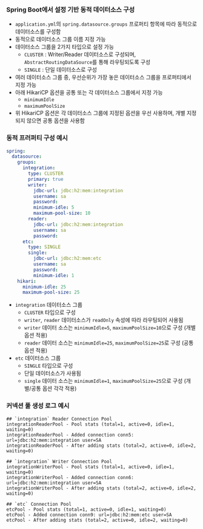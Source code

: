 ### Spring Boot에서 설정 기반 동적 데이터소스 구성

* `application.yml`의 `spring.datasource.groups` 프로퍼티 항목에 따라 동적으로 데이터소스를 구성함
* 동적으로 데이터소스 그룹 이름 지정 가능
* 데이터소스 그룹을 2가지 타입으로 설정 가능
    * `CLUSTER` : Writer/Reader 데이터소스로 구성되며, `AbstractRoutingDataSource`를 통해 라우팅되도록 구성
    * `SINGLE` : 단일 데이터소스로 구성
* 여러 데이터소스 그룹 중, 우선순위가 가장 놓은 데이터소스 그룹을 프로퍼티에서 지정 가능
* 아래 HikariCP 옵션을 공통 또는 각 데이터소스 그룹에서 지정 가능
    * `minimumIdle`
    * `maximumPoolSize`
* 위 HikariCP 옵션은 각 데이터소스 그룹에 지정된 옵션을 우선 사용하며, 개별 지정되지 않으면 공통 옵션을 사용함

### 동적 프러퍼티 구성 예시

```yaml
spring:
  datasource:
    groups:
      integration:
        type: CLUSTER
        primary: true
        writer:
          jdbc-url: jdbc:h2:mem:integration
          username: sa
          password:
          minimum-idle: 5
          maximum-pool-size: 10
        reader:
          jdbc-url: jdbc:h2:mem:integration
          username: sa
          password:
      etc:
        type: SINGLE
        single:
          jdbc-url: jdbc:h2:mem:etc
          username: sa
          password:
          minimum-idle: 1
    hikari:
      minimum-idle: 25
      maximum-pool-size: 25
```

* `integration` 데이터소스 그룹
    * `CLUSTER` 타입으로 구성
    * `writer`, `reader` 데이터소스가 `readOnly` 속성에 따라 라우팅되어 사용됨
    * `writer` 데이터 소스는 `minimumIdle=5`, `maximumPoolSize=10`으로 구성 (개별 옵션 적용)
    * `reader` 데이터 소스는 `minimumIdle=25`, `maximumPoolSize=25`로 구성 (공통 옵션 적용)
* `etc` 데이터소스 그룹
    * `SINGLE` 타입으로 구성
    * 단일 데이터소스가 사용됨
    * `single` 데이터 소스는 `minimumIdle=1`, `maximumPoolSize=25`으로 구성 (개별/공통 옵션 각각 적용)

### 커넥션 풀 생성 로그 예시

```
## `integration` Reader Connection Pool
integrationReaderPool - Pool stats (total=1, active=0, idle=1, waiting=0)
integrationReaderPool - Added connection conn5: url=jdbc:h2:mem:integration user=SA
integrationReaderPool - After adding stats (total=2, active=0, idle=2, waiting=0)

## `integration` Writer Connection Pool
integrationWriterPool - Pool stats (total=1, active=0, idle=1, waiting=0)
integrationWriterPool - Added connection conn6: url=jdbc:h2:mem:integration user=SA
integrationWriterPool - After adding stats (total=2, active=0, idle=2, waiting=0)

## `etc` Connection Pool
etcPool - Pool stats (total=1, active=0, idle=1, waiting=0)
etcPool - Added connection conn9: url=jdbc:h2:mem:etc user=SA
etcPool - After adding stats (total=2, active=0, idle=2, waiting=0)
```